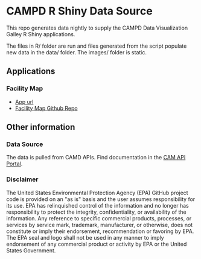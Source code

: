 # CAMPD R Shiny Data Source
This repo generates data nightly to supply the CAMPD Data Visualization Galley R Shiny applications.

The files in R/ folder are run and files generated from the script populate new data in the data/ folder. The images/ folder is static.

## Applications

### Facility Map
- [App url](https://campd.epa.gov/tools/facility-map/)
- [Facility Map Github Repo](https://github.com/USEPA/campd-viz-gallery-facility-map)

## Other information

### Data Source 
The data is pulled from CAMD APIs. Find documentation in the [CAM API Portal](https://www.epa.gov/airmarkets/cam-api-portal).

### Disclaimer
The United States Environmental Protection Agency (EPA) GitHub project code is provided on an "as is" basis and the user assumes responsibility for its use. EPA has relinquished control of the information and no longer has responsibility to protect the integrity, confidentiality, or availability of the information. Any reference to specific commercial products, processes, or services by service mark, trademark, manufacturer, or otherwise, does not constitute or imply their endorsement, recommendation or favoring by EPA. The EPA seal and logo shall not be used in any manner to imply endorsement of any commercial product or activity by EPA or the United States Government.

